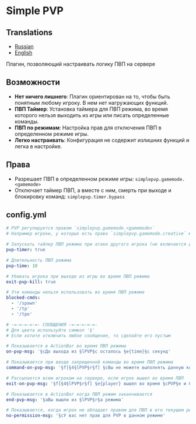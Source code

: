 # Simple PVP

## Translations
- [Russian](README.md)
- [English](README.en.md)

Плагин, позволяющий настраивать логику ПВП на сервере

## **Возможности**
- **Нет ничего лишнего**: Плагин ориентирован на то, чтобы быть понятным любому игроку. В нем нет нагружающих функций.
- **ПВП Таймер**: Установка таймера для ПВП режима, во время которого нельзя выходить из игры или писать определенные команды.
- **ПВП по режимам**: Настройка прав для отключения ПВП в определенном режиме игры.
- **Легко настраивать**: Конфигурация не содержит излишних функций и легка в настройке.

## **Права**
- Разрешает ПВП в определенном режиме игры: `simplepvp.gamemode.<gamemode>`
- Отключает таймер ПВП, а вместе с ним, смерть при выходе и блокировку команд: `simplepvp.timer.bypass`

## config.yml
```yaml
# PVP регулируется правом `simplepvp.gamemode.<gamemode>`
# Например игроки, у которых есть право `simplepvp.gamemode.creative` могут бить игроков находясь в режиме креатива

# Запускать тайпер ПВП режима при атаке другого игрока (не включается для игроков с правом `simplepvp.timer.bypass`)
pvp-timer: true

# Длительность ПВП режима
pvp-time: 10

# Убивать игрока при выходе из игры во время ПВП режима
exit-pvp-kill: true

# Эти команды нельзя использовать во время ПВП режима
blocked-cmds:
  - '/spawn'
  - '/tp'
  - '/tpo'

# -=-=-=-=-=- СООБЩЕНИЯ -=-=-=-=-=-
# Для цвета используйте символ '§'
# Если хотите отключить любое сообщение, то сделайте его пустым

# Показывается в ActionBar во время ПВП режима
on-pvp-msg: '§cДо выхода из §lPVP§c осталось §e{time}§c секунд'

# Показывается при вводе запрещенной команды во время ПВП режима
command-on-pvp-msg: '§f[§4§lPVP§r§f] §cВы не можете выполнять данную команду во время PVP'

# Рассылается всем игрокам на сервере, если игрок вышел во время ПВП
exit-on-pvp-msg: '§f[§4§lPVP§r§f] §e{player} вышел во время §cPVP§e и был наказан!'

# Показывается в ActionBar когда ПВП режим заканчивается
end-pvp-msg: '§aВы вышли из §lPVP§r§a режима'

# Показывается, когда игрок не обладает правом для ПВП в его текущем режиме
no-permission-msg: '§cУ вас нет прав для PVP в данном режиме'
```
